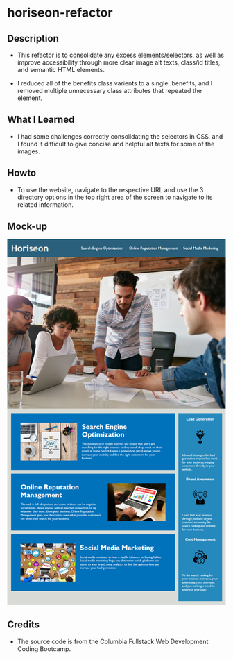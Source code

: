 # horiseon-refactor

## Description
* This refactor is to consolidate any excess elements/selectors, as well as improve accessibility through more clear image alt texts, class/id titles, and semantic HTML elements. 

* I reduced all of the benefits class varients to a single .benefits, and I removed multiple unnecessary class attributes that repeated the element. 

## What I Learned
* I had some challenges correctly consolidating the selectors in CSS, and I found it difficult to give concise and helpful alt texts for some of the images.

## Howto
* To use the website, navigate to the respective URL and use the 3 directory options in the top right area of the screen to navigate to its related information.

## Mock-up
<img src="./assets/images/mock-up.png">

## Credits
* The source code is from the Columbia Fullstack Web Development Coding Bootcamp.


